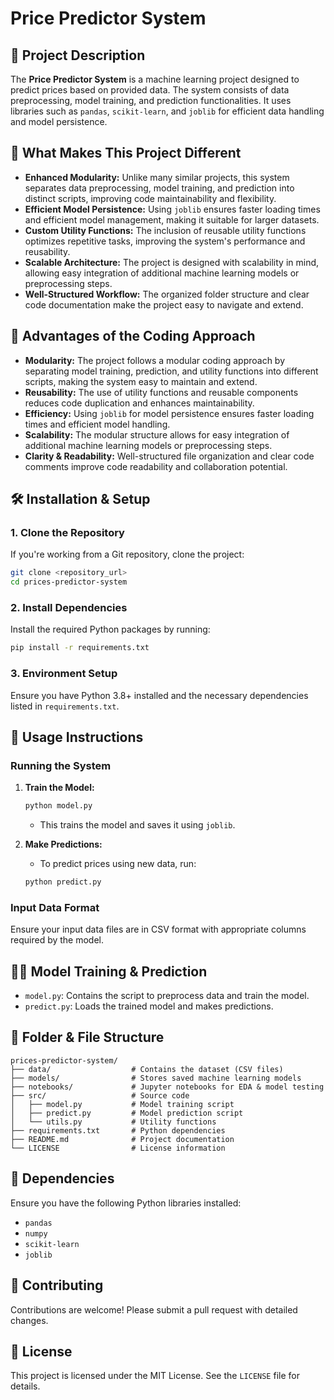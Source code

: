 # Price Predictor System

## 📌 Project Description
The **Price Predictor System** is a machine learning project designed to predict prices based on provided data. The system consists of data preprocessing, model training, and prediction functionalities. It uses libraries such as `pandas`, `scikit-learn`, and `joblib` for efficient data handling and model persistence.

## 🚀 What Makes This Project Different
- **Enhanced Modularity:** Unlike many similar projects, this system separates data preprocessing, model training, and prediction into distinct scripts, improving code maintainability and flexibility.
- **Efficient Model Persistence:** Using `joblib` ensures faster loading times and efficient model management, making it suitable for larger datasets.
- **Custom Utility Functions:** The inclusion of reusable utility functions optimizes repetitive tasks, improving the system's performance and reusability.
- **Scalable Architecture:** The project is designed with scalability in mind, allowing easy integration of additional machine learning models or preprocessing steps.
- **Well-Structured Workflow:** The organized folder structure and clear code documentation make the project easy to navigate and extend.

## 🚀 Advantages of the Coding Approach
- **Modularity:** The project follows a modular coding approach by separating model training, prediction, and utility functions into different scripts, making the system easy to maintain and extend.
- **Reusability:** The use of utility functions and reusable components reduces code duplication and enhances maintainability.
- **Efficiency:** Using `joblib` for model persistence ensures faster loading times and efficient model handling.
- **Scalability:** The modular structure allows for easy integration of additional machine learning models or preprocessing steps.
- **Clarity & Readability:** Well-structured file organization and clear code comments improve code readability and collaboration potential.

## 🛠️ Installation & Setup

### 1. Clone the Repository
If you're working from a Git repository, clone the project:
```bash
git clone <repository_url>
cd prices-predictor-system
```

### 2. Install Dependencies
Install the required Python packages by running:
```bash
pip install -r requirements.txt
```

### 3. Environment Setup
Ensure you have Python 3.8+ installed and the necessary dependencies listed in `requirements.txt`.

## 🚀 Usage Instructions

### Running the System
1. **Train the Model:**
    ```bash
    python model.py
    ```
    - This trains the model and saves it using `joblib`.

2. **Make Predictions:**
    - To predict prices using new data, run:
    ```bash
    python predict.py
    ```

### Input Data Format
Ensure your input data files are in CSV format with appropriate columns required by the model.

## 🧑‍🏫 Model Training & Prediction
- `model.py`: Contains the script to preprocess data and train the model.
- `predict.py`: Loads the trained model and makes predictions.

## 📁 Folder & File Structure
```
prices-predictor-system/
├── data/                  # Contains the dataset (CSV files)
├── models/                # Stores saved machine learning models
├── notebooks/             # Jupyter notebooks for EDA & model testing
├── src/                   # Source code
│   ├── model.py           # Model training script
│   ├── predict.py         # Model prediction script
│   └── utils.py           # Utility functions
├── requirements.txt       # Python dependencies
├── README.md              # Project documentation
└── LICENSE                # License information
```

## 🔧 Dependencies
Ensure you have the following Python libraries installed:
- `pandas`
- `numpy`
- `scikit-learn`
- `joblib`

## 🤝 Contributing
Contributions are welcome! Please submit a pull request with detailed changes.

## 📜 License
This project is licensed under the MIT License. See the `LICENSE` file for details.

